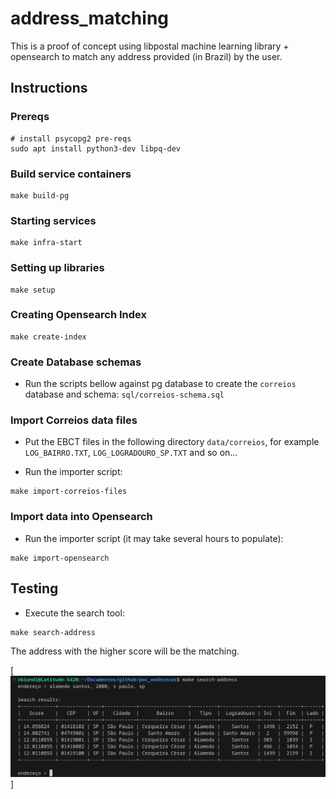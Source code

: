 # address_matching

This is a proof of concept using libpostal machine learning library + opensearch to match any address provided (in Brazil) by the user.

## Instructions

### Prereqs

```
# install psycopg2 pre-reqs
sudo apt install python3-dev libpq-dev 
```

### Build service containers

```
make build-pg
```

### Starting services

```
make infra-start
```

### Setting up libraries

```
make setup
```

### Creating Opensearch Index

```
make create-index
```

### Create Database schemas

- Run the scripts bellow against pg database to create the `correios` database and schema: `sql/correios-schema.sql`

### Import Correios data files

- Put the EBCT files in the following directory `data/correios`, for example `LOG_BAIRRO.TXT`, `LOG_LOGRADOURO_SP.TXT` and so on...

- Run the importer script:

```
make import-correios-files
```

### Import data into Opensearch

- Run the importer script (it may take several hours to populate):

```
make import-opensearch
```

## Testing

- Execute the search tool:

```
make search-address
```

The address with the higher score will be the matching.

[![search.png](images/search.png)]